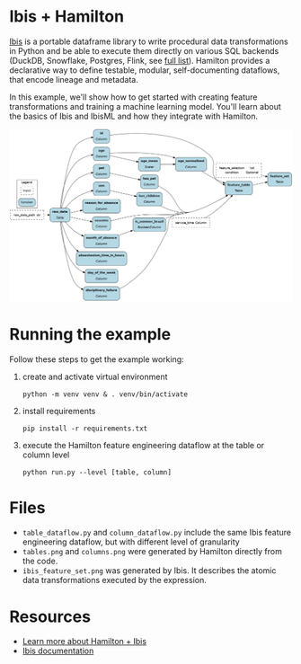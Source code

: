# Ibis + Hamilton

[Ibis](https://ibis-project.org/) is a portable dataframe library to write procedural data transformations in Python and be able to execute them directly on various SQL backends (DuckDB, Snowflake, Postgres, Flink, see [full list](https://ibis-project.org/support_matrix)). Hamilton provides a declarative way to define testable, modular, self-documenting dataflows, that encode lineage and metadata.

In this example, we'll show how to get started with creating feature transformations and training a machine learning model. You'll learn about the basics of Ibis and IbisML and how they integrate with Hamilton.


![column-level feature engineering](./columns.png)


# Running the example
Follow these steps to get the example working:
1. create and activate virtual environment

    ```script
    python -m venv venv & . venv/bin/activate
    ```
2. install requirements

    ```script
    pip install -r requirements.txt
    ```

3. execute the Hamilton feature engineering dataflow at the table or column level

    ```script
    python run.py --level [table, column]
    ```

# Files
- `table_dataflow.py` and `column_dataflow.py` include the same Ibis feature engineering dataflow, but with different level of granularity
- `tables.png` and `columns.png` were generated by Hamilton directly from the code.
- `ibis_feature_set.png` was generated by Ibis. It describes the atomic data transformations executed by the expression.


# Resources
- [Learn more about Hamilton + Ibis](https://hamilton.dagworks.io/en/latest/integrations/ibis/)
- [Ibis documentation](https://ibis-project.org/)

